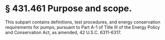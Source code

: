 # § 431.461   Purpose and scope.

This subpart contains definitions, test procedures, and energy conservation requirements for pumps, pursuant to Part A-1 of Title III of the Energy Policy and Conservation Act, as amended, 42 U.S.C. 6311-6317.




